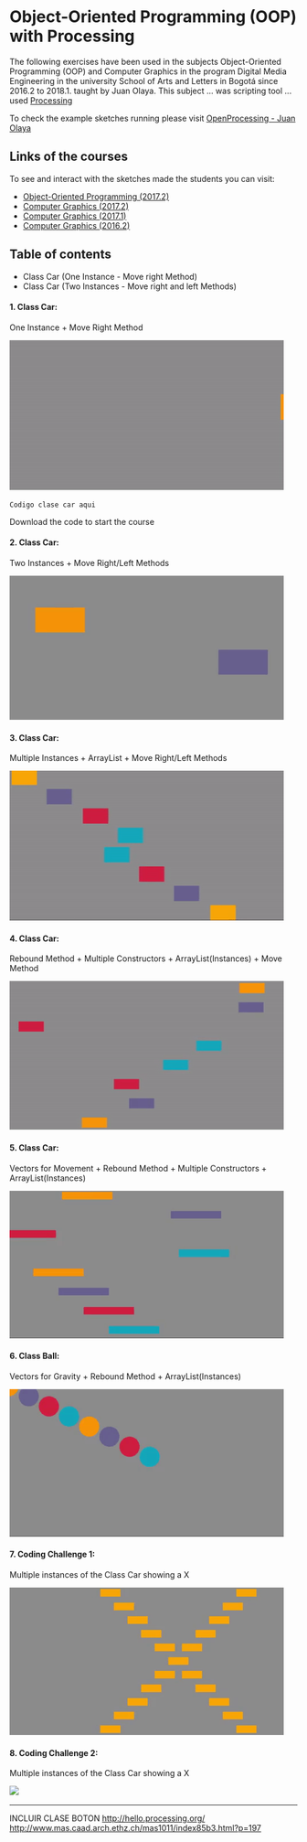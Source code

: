 # Object-Oriented Programming (OOP) with Processing

The following exercises have been used in the subjects Object-Oriented Programming (OOP) and Computer Graphics in the program Digital Media Engineering in the university School of Arts and Letters in Bogotá since 2016.2 to 2018.1. taught by Juan Olaya. This subject ... was scripting tool ... used [Processing](https://processing.org/)

To check the example sketches running please visit [OpenProcessing - Juan Olaya](https://www.openprocessing.org/user/65585/)

## Links of the courses
To see and interact with the sketches made the students you can visit:
- [Object-Oriented Programming (2017.2)](https://www.openprocessing.org/class/56631/)
- [Computer Graphics (2017.2)](https://www.openprocessing.org/class/56656/)
- [Computer Graphics (2017.1)](https://www.openprocessing.org/class/56330/)
- [Computer Graphics (2016.2)](https://www.openprocessing.org/class/55669)


## Table of contents
- Class Car (One Instance - Move right Method)
- Class Car (Two Instances - Move right and left Methods)


#### 1. Class Car: 
One Instance + Move Right Method

![](Sketches/Gif/Exercise1.gif)

```
Codigo clase car aqui
```
Download the code to start the course

#### 2. Class Car: 
Two Instances + Move Right/Left Methods

![](Sketches/Gif/Exercise2.gif)

#### 3. Class Car: 
Multiple Instances + ArrayList + Move Right/Left Methods

![](Sketches/Gif/Exercise3.gif)

#### 4. Class Car: 
Rebound Method + Multiple Constructors + ArrayList(Instances) + Move Method

![](Sketches/Gif/Exercise4.gif)

#### 5. Class Car: 
Vectors for Movement + Rebound Method + Multiple Constructors + ArrayList(Instances)

![](Sketches/Gif/Exercise5.gif)

#### 6. Class Ball: 
Vectors for Gravity + Rebound Method + ArrayList(Instances)

![](Sketches/Gif/Exercise6.gif)

#### 7. Coding Challenge 1: 
Multiple instances of the Class Car showing a X

![](Sketches/Gif/CodingChallenge1.gif)

#### 8. Coding Challenge 2: 
Multiple instances of the Class Car showing a X

![](Sketches/Gif/CodingChallenge2.gif)




****************
INCLUIR CLASE BOTON
http://hello.processing.org/
http://www.mas.caad.arch.ethz.ch/mas1011/index85b3.html?p=197
